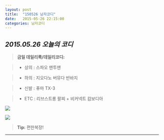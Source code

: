 ```yaml
---
layout: post
title:  "150526 남자코디"
date:   2015-05-26 22:15:00
categories: 남자코디
---
```





*2015.05.26 오늘의 코디*
-------------


> **금일 데일리룩/데일리코디:**

> - 상의 : 스파오 맨투맨





> - 하의 : 지오다노 버뮤다 반바지




> - 신발 : 퓨마 TX-3





> -  ETC : ​리브스트롱 팔찌 + 비커넥트 캄보디아







 
![](https://lh4.googleusercontent.com/-b5uegK0TxA0/VWhswrYQo4I/AAAAAAAAADg/-gh_7jxO0E8/w720-h540-no/9-1.jpg)

  
![](https://lh6.googleusercontent.com/-C7ZFmqhE_3Y/VWhswox6JDI/AAAAAAAAADc/adDafCWlGFg/w720-h540-no/9-2.jpg)


> **Tip:** 편한복장!


----------

